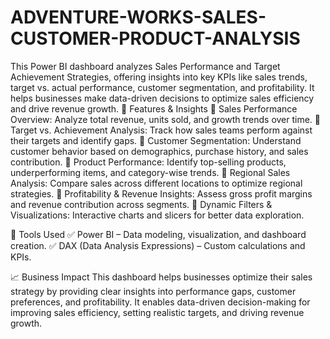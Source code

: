 # ADVENTURE-WORKS-SALES-CUSTOMER-PRODUCT-ANALYSIS
This Power BI dashboard analyzes Sales Performance and Target Achievement Strategies, offering insights into key KPIs like sales trends, target vs. actual performance, customer segmentation, and profitability. It helps businesses make data-driven decisions to optimize sales efficiency and drive revenue growth.
🚀 Features & Insights
🔹 Sales Performance Overview: Analyze total revenue, units sold, and growth trends over time.
🔹 Target vs. Achievement Analysis: Track how sales teams perform against their targets and identify gaps.
🔹 Customer Segmentation: Understand customer behavior based on demographics, purchase history, and sales contribution.
🔹 Product Performance: Identify top-selling products, underperforming items, and category-wise trends.
🔹 Regional Sales Analysis: Compare sales across different locations to optimize regional strategies.
🔹 Profitability & Revenue Insights: Assess gross profit margins and revenue contribution across segments.
🔹 Dynamic Filters & Visualizations: Interactive charts and slicers for better data exploration.

📌 Tools Used
✅ Power BI – Data modeling, visualization, and dashboard creation.
✅ DAX (Data Analysis Expressions) – Custom calculations and KPIs.

📈 Business Impact
This dashboard helps businesses optimize their sales strategy by providing clear insights into performance gaps, customer preferences, and profitability. It enables data-driven decision-making for improving sales efficiency, setting realistic targets, and driving revenue growth.
